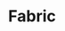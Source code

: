 ---
title: Fabric
slug: fabric
github_link: https://github.com/panks/fabric
demo_preview: http://panks.me/blog/2013/01/new-octopress-theme-fabric/
demo_screenshot: 
description: Minimal, Responsive, Ajaxified page navigation and uses tapirgo search
---